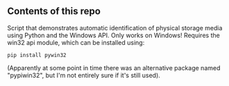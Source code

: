## Contents of this repo

Script that demonstrates automatic identification of physical storage media using Python and the Windows API. Only works on Windows! Requires the win32 api module, which can be installed using:

```
pip install pywin32
```

(Apparently at some point in time there was an alternative package named "pypiwin32", but I'm not entirely sure if it's still used).